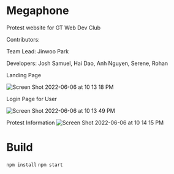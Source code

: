 # Megaphone
Protest website for GT Web Dev Club

Contributors: 

Team Lead: 
Jinwoo Park

Developers: Josh Samuel, Hai Dao, Anh Nguyen, Serene, Rohan 

Landing Page

![Screen Shot 2022-06-06 at 10 13 18 PM](https://user-images.githubusercontent.com/90353674/172520978-8ac0522d-62d4-44d4-b736-296c291bf70a.png)

Login Page for User

![Screen Shot 2022-06-06 at 10 13 49 PM](https://user-images.githubusercontent.com/90353674/172520998-a6286e04-0e6d-4f4a-83b3-2ff6284e9d19.png)

Protest Information
![Screen Shot 2022-06-06 at 10 14 15 PM](https://user-images.githubusercontent.com/90353674/172521015-d19d1c41-892c-4dab-9959-f9e8ae64ff1b.png)


# Build
```npm install```
```npm start```
